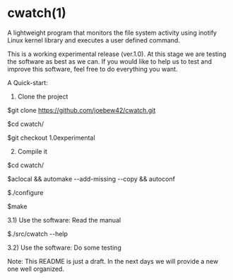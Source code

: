 cwatch(1)
==========

A lightweight program that monitors the file system activity using inotify Linux kernel library and executes a user defined command.

This is a working experimental release (ver.1.0). At this stage we are testing the software as best as we can. If you would like to help us to test and improve this software, feel free to do everything you want.

A Quick-start:

1) Clone the project

$git clone https://github.com/joebew42/cwatch.git

$cd cwatch/

$git checkout 1.0experimental

2) Compile it

$cd cwatch/

$aclocal && automake --add-missing --copy && autoconf

$./configure

$make

3.1) Use the software: Read the manual

$./src/cwatch --help

3.2) Use the software: Do some testing

Note: This README is just a draft. In the next days we will provide a new one well organized.






